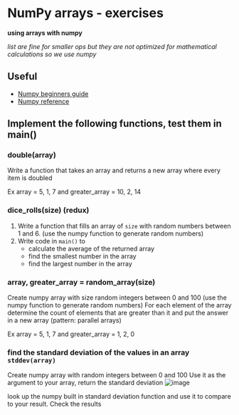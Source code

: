 # NumPy arrays - exercises 

  **using arrays with numpy**

  _list are fine for smaller ops but they are not optimized for mathematical calculations so we use numpy_

  
## Useful
* [Numpy beginners guide](https://numpy.org/doc/stable/user/absolute_beginners.html)
* [Numpy reference](https://numpy.org/ )
## Implement the following functions, test them in main()
### double(array)
  Write a function that takes an array and returns a new array where every item is doubled
  
  Ex array =  5, 1, 7   and greater_array = 10, 2, 14

### dice_rolls(size)  (redux)
  1. Write a function that fills an array of `size` with random numbers between 1 and 6.  (use the numpy function to generate random numbers)
  2. Write code in `main()` to 
     * calculate the average of the returned array
     * find the smallest number in the  array
     * find the largest number in the  array
### array, greater_array = random_array(size) 
Create numpy array with size  random integers between 0 and 100
 (use the numpy function to generate random numbers)
For each element of the array determine the count of elements that are greater than it and put the answer in a new array  (pattern: parallel arrays)

Ex array =  5, 1, 7   and greater_array = 1, 2, 0

### find the standard deviation of the values in an array  `stddev(array)`
Create numpy array with random integers between 0 and 100 
Use it as the argument to your array, return the standard deviation 
![image](image.png)

look up the numpy built in standard deviation function and use it to compare to your result. 
Check the results